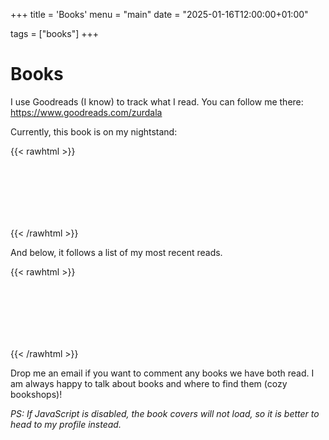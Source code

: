 +++
title = 'Books'
menu = "main"
date = "2025-01-16T12:00:00+01:00"

tags = ["books"]
+++

# Books

I use Goodreads (I know) to track what I read.
You can follow me there: https://www.goodreads.com/zurdala

Currently, this book is on my nightstand:

{{< rawhtml >}}
<div style="width: 100%; display: flex; flex-direction: column; min-height: 100px">
      <style type="text/css" media="screen">
        .gr_grid_container {
          position: relative; /* Positioning context for the pseudo-element */
          display: inline-block; /* Allow the book to size to the image */
          width: 200px;
          perspective: 1000px;
        }
        .gr_grid_book_container {
          /* customize book cover container div here */
          float: left;
          width: 80px;
          height: auto;
          overflow: hidden;
          box-shadow: 0 0px 0px rgba(0, 0, 0, 0.5); /* Shadow effect */
          transform: rotateY(-10deg); /* Slightly rotate to give a 3D effect */
          transition: transform 0.3s; /* Smooth transition for hover effect */
        }
        .gr_grid_book_container:hover {
            transform: rotateY(0deg); /* Reset rotation on hover */
        }
        .gr_grid_book_container::before {
            content: ''; /* Required for pseudo-element */
            width: 50px; /* Width of the spine */
            height: 100%; /* Match the height of the image */
            background-color: #f5e9c0ff; /* Color of the spine (brown) */
            position: absolute; /* Position it relative to the book container */
            left: 100px; /* Align to the left of the image */
            transform: rotateY(-10deg); /* Match the rotation of the image */
            z-index: -1; /* Ensure the spine is above the image */
        }
      </style>
      <script src="https://www.goodreads.com/review/grid_widget/100918725.reading%20book%20montage?cover_size=medium&hide_link=true&hide_title=true&num_books=1&order=d&shelf=currently-reading&sort=date_updated&widget_id=1737052414" type="text/javascript" charset="utf-8"></script>
</div>
{{< /rawhtml >}}

And below, it follows a list of my most recent reads.

{{< rawhtml >}}
<div style="width: 100%; display: flex; flex-direction: column; min-height: 100px">
      <style type="text/css" media="screen">
        .gr_grid_container {
          width: 100%;
        }
        .gr_grid_book_container {
          /* customize book cover container div here */
          float: left;
          width: 98px;
          height: 160px;
          padding: 2px 3px;
          overflow: hidden;
        }
      </style>
      <script src="https://www.goodreads.com/review/grid_widget/100918725.Recent%20reads?cover_size=medium&hide_link=true&hide_title=true&num_books=21&order=d&shelf=read&sort=date_read&widget_id=1737056302" type="text/javascript" charset="utf-8"></script>
</div>
{{< /rawhtml >}}

Drop me an email if you want to comment any books we have both read.
I am always happy to talk about books and where to find them (cozy bookshops)!

_PS: If JavaScript is disabled, the book covers will not load, so it is better to head to my profile instead._
